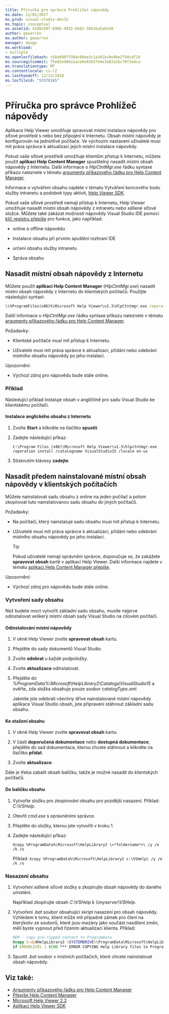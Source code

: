 ```yaml
---
title: Příručka pro správce Prohlížeč nápovědy
ms.date: 11/01/2017
ms.prod: visual-studio-dev15
ms.topic: conceptual
ms.assetid: 4340c69f-b96b-4932-bb82-38b16a5ab149
author: gewarren
ms.author: gewarren
manager: douge
ms.workload:
- multiple
ms.openlocfilehash: c58a0907f384c98ae3c1a341bc0e9be2794cdf18
ms.sourcegitcommit: 75e02ed88a1ace6e8265fd4e3a82a1bc78f3adca
ms.translationtype: MT
ms.contentlocale: cs-CZ
ms.lasthandoff: 12/13/2018
ms.locfileid: "53378185"
---
```

# <a name="help-viewer-administrator-guide"></a>Příručka pro správce Prohlížeč nápovědy

Aplikace Help Viewer umožňuje spravovat místní instalace nápovědy pro síťové prostředí s nebo bez připojení k Internetu. Obsah místní nápovědy je konfigurován na jednotlivé počítače. Ve výchozím nastavení uživatelé musí mít práva správce k aktualizaci jejich místní instalace nápovědy.

Pokud vaše síťové prostředí umožňuje klientům přístup k Internetu, můžete použít **aplikaci Help Content Manager** spustitelný nasadit místní obsah nápovědy z Internetu. Další informace o *HlpCtntMgr.exe* řádku syntaxe příkazu naleznete v tématu [argumenty příkazového řádku pro Help Content Manager](../help-viewer/command-line-arguments.md).

Informace o vytváření obsahu najdete v tématu Vytváření koncového bodu služby intranetu a podobné typy aktivit, [Help Viewer SDK](../extensibility/internals/microsoft-help-viewer-sdk.md).

Pokud vaše síťové prostředí nemají přístup k Internetu, Help Viewer umožňuje nasadit místní obsah nápovědy z intranetu nebo sdílené síťové složce. Můžete také zakázat možnosti nápovědy Visual Studio IDE pomocí [klíč registru přepíše](../help-viewer/behavior-overrides.md) pro funkce, jako například:

- online a offline nápovědu

- Instalace obsahu při prvním spuštění rozhraní IDE

- určení obsahu služby intranetu

- Správa obsahu

## <a name="deploy-local-help-content-from-the-internet"></a>Nasadit místní obsah nápovědy z Internetu

Můžete použít **aplikaci Help Content Manager** (*HlpCtntMgr.exe*) nasadit místní obsah nápovědy z Internetu do klientských počítačů. Použijte následující syntaxi:

```cmd
\\%ProgramFiles(x86)%\Microsoft Help Viewer\v2.3\HlpCtntmgr.exe /operation \<*name*> /catalogname \<*catalog name*> /locale \<*locale*>
```

Další informace o *HlpCtntMgr.exe* řádku syntaxe příkazu naleznete v tématu [argumenty příkazového řádku pro Help Content Manager](../help-viewer/command-line-arguments.md).

Požadavky:

-   Klientské počítače musí mít přístup k Internetu.

-   Uživatelé musí mít práva správce k aktualizaci, přidání nebo odebrání místního obsahu nápovědy po jeho instalaci.

Upozornění:

-   Výchozí zdroj pro nápovědu bude stále online.

### <a name="example"></a>Příklad

Následující příklad instaluje obsah v angličtině pro sadu Visual Studio ke klientskému počítači.

#### <a name="to-install-english-content-from-the-internet"></a>Instalace anglického obsahu z Internetu

1.  Zvolte **Start** a klikněte na tlačítko **spustit**.

2.  Zadejte následující příkaz:

     `C:\Program Files (x86)\Microsoft Help Viewer\v2.3\hlpctntmgr.exe /operation install /catalogname VisualStudio15 /locale en-us`

3.  Stisknutím klávesy **zadejte**.

## <a name="deploy-pre-installed-local-help-content-on-client-computers"></a>Nasadit předem nainstalované místní obsah nápovědy v klientských počítačích

Můžete nainstalovat sadu obsahu z online na jeden počítač a potom zkopírovat tuto nainstalovanou sadu obsahu do jiných počítačů.

Požadavky:

-   Na počítači, který nainstaluje sadu obsahu musí mít přístup k Internetu.

-   Uživatelé musí mít práva správce k aktualizaci, přidání nebo odebrání místního obsahu nápovědy po jeho instalaci.

    > [!TIP]
    > Pokud uživatelé nemají oprávnění správce, doporučuje se, že zakážete **spravovat obsah** kartě v aplikaci Help Viewer. Další informace najdete v tématu [aplikaci Help Content Manager přepíše](../help-viewer/behavior-overrides.md).

Upozornění:

-   Výchozí zdroj pro nápovědu bude stále online.

### <a name="create-the-content-set"></a>Vytvoření sady obsahu

Než budete moct vytvořit základní sadu obsahu, musíte nejprve odinstalovat veškerý místní obsah sady Visual Studio na cílovém počítači.

#### <a name="to-uninstall-local-help"></a>Odinstalování místní nápovědy

1. V okně Help Viewer zvolte **spravovat obsah** kartu.

2. Přejděte do sady dokumentů Visual Studio.

3. Zvolte **odebrat** u každé podpoložky.

4. Zvolte **aktualizace** odinstalovat.

5. Přejděte do *%ProgramData%\Microsoft\HelpLibrary2\Catalogs\VisualStudio15* a ověřte, zda složka obsahuje pouze soubor *catalogType.xml*.

   Jakmile jste odebrali všechny dříve nainstalované místní nápovědy aplikace Visual Studio obsah, jste připraveni stáhnout základní sadu obsahu.

#### <a name="to-download-the-content"></a>Ke stažení obsahu

1.  V okně Help Viewer zvolte **spravovat obsah** kartu.

2.  V části **doporučená dokumentace** nebo **dostupná dokumentace**, přejděte do sad dokumentace, kterou chcete stáhnout a klikněte na tlačítko **přidat**.

3.  Zvolte **aktualizace**.

Dále je třeba zabalit obsah balíčku, takže je možné nasadit do klientských počítačů.

#### <a name="to-package-the-content"></a>Do balíčku obsahu

1.  Vytvořte složku pro zkopírování obsahu pro pozdější nasazení. Příklad: *C:\VSHelp*.

2.  Otevřít *cmd.exe* s oprávněními správce.

3.  Přejděte do složky, kterou jste vytvořili v kroku 1.

4.  Zadejte následující příkaz:

     `Xcopy %ProgramData%\Microsoft\HelpLibrary2 \<*foldername*>\ /y /e /k /o `

     Příklad: `Xcopy %ProgramData%\Microsoft\HelpLibrary2 c:\VSHelp\ /y /e /k /o`

### <a name="deploy-the-content"></a>Nasazení obsahu

1.  Vytvoření sdílené síťové složky a zkopírujte obsah nápovědy do daného umístění.

     Například zkopírujte obsah *C:\VSHelp* k  *\\\myserver\VSHelp*.

2.  Vytvoření *.bat* soubor obsahující skript nasazení pro obsah nápovědy. Vzhledem k tomu, klient může mít případně zámek pro čtení na kterýkoliv ze souborů, které jsou mazány jako součást nasdílení změn, měli byste vypnout před řízením aktualizací klienta. Příklad:

    ```cmd
    REM - copy pre-ripped content to ProgramData
    Xcopy %~dp0HelpLibrary2 %SYSTEMDRIVE%\ProgramData\Microsoft\HelpLibrary2\ /y /e /k /o
    if ERRORLEVEL 1 ECHO *** ERROR COPYING Help Library files to ProgramData (%ERRORLEVEL%)
    ```

3.  Spustit *.bat* soubor v místních počítačích, které chcete nainstalovat obsah nápovědy.

## <a name="see-also"></a>Viz také:

- [Argumenty příkazového řádku pro Help Content Manager](../help-viewer/command-line-arguments.md)
- [Přepíše Help Content Manager](../help-viewer/behavior-overrides.md)
- [Microsoft Help Viewer 2.2](../help-viewer/overview.md)
- [Aplikaci Help Viewer SDK](../extensibility/internals/microsoft-help-viewer-sdk.md)